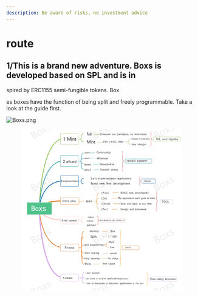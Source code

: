 ```yaml
---
description: Be aware of risks, no investment advice
---
```


# route

## 1/This is a brand new adventure. Boxs is developed based on SPL and is in

spired by ERC1155 semi-fungible tokens. Box

es boxes have the function of being split and freely programmable. Take a look at the guide first.

![Boxs.png](https://www.gitbook.com/cdn-cgi/image/width=32,dpr=2,format=auto/https%3A%2F%2Ffiles.gitbook.com%2Fv0%2Fb%2Fgitbook-x-prod.appspot.com%2Fo%2Fspaces%2Fc4G3G8MBFZWsyL0hq00F%2Fuploads%2F84LgWWOda2hMF7PSkuxZ%2FBoxs.png%3Falt%3Dmedia%26token%3D30600a7d-3457-4aa3-ae4d-1fe22ef4882e)

<figure><img src=".gitbook/assets/Boxs (1).png" alt=""><figcaption></figcaption></figure>
